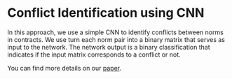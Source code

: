 # Conflict Identification using CNN

In this approach, we use a simple CNN to identify conflicts between norms in contracts.
We use turn each norm pair into a binary matrix that serves as input to the network.
The network output is a binary classification that indicates if the input matrix corresponds to a conflict or not.

You can find more details on our [paper](https://coin-workshop.github.io/coin-2017-brazil/papers/00010033.pdf).
